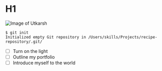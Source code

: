 # H1 #
![Image of Utkarsh](https://www.google.com/url?sa=i&url=https%3A%2F%2Fcharacter-stats-and-profiles.fandom.com%2Fwiki%2FGiga-Chad_%2528Joke%2529%2FTye_scaler&psig=AOvVaw39anb-vU1JC0mJSV_KMKGr&ust=1686135404114000&source=images&cd=vfe&ved=0CBEQjRxqFwoTCJDv5Jm9rv8CFQAAAAAdAAAAABAE)
```
$ git init
Initialized empty Git repository in /Users/skills/Projects/recipe-repository/.git/
```
- [ ] Turn on the light
- [ ] Outline my portfolio
- [ ] Introduce myself to the world
